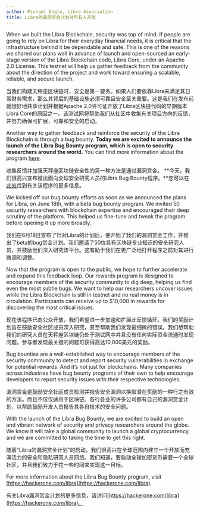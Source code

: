 ```yaml
---
author: Michael Engle, Libra Association
title: Libra的漏洞赏金计划对所有人开放
---
```


<script>
	let items = document.getElementsByClassName("post-meta");	
	for (var i = items.length - 1; i >= 0; i--) {
		console.log(items[i], items[i].innerText);
		if (items[i].innerHTML = '<p class="post-meta">August 14, 2019</p>') items[i].innerHTML = '<p class="post-meta">August 27, 2019</p>';
	}
</script>

When we built the Libra Blockchain, security was top of mind. If people are going to rely on Libra for their everyday financial needs, it is critical that the infrastructure behind it be dependable and safe. This is one of the reasons we shared our plans well in advance of launch and open-sourced an early-stage version of the Libra Blockchain code, Libra Core, under an Apache 2.0 License. This testnet will help us gather feedback from the community about the direction of the project and work toward ensuring a scalable, reliable, and secure launch.

当我们构建天秤座区块链时，安全是第一要务。如果人们要依靠Libra来满足其日常财务需求，那么其背后的基础设施必须可靠且安全至关重要。这是我们在发布前就很好地共享计划并根据Apache 2.0许可证开放了Libra区块链代码的早期版本Libra Core的原因之一。该测试网将帮助我们从社区中收集有关项目方向的反馈，并努力确保可扩展，可靠和安全的启动。

Another way to gather feedback and reinforce the security of the Libra Blockchain is through a bug bounty. **Today we are excited to announce the launch of the Libra Bug Bounty program, which is open to security researchers around the world.** You can find more information about the program [here](https://hackerone.com/libra).

收集反馈并加强天秤座区块链安全性的另一种方法是通过漏洞赏金。 **今天，我们很高兴宣布推出面向全球安全研究人员的Libra Bug Bounty程序。**您可以在[此处](https://hackerone.com/libra)找到有关该程序的更多信息。

We kicked off our bug bounty efforts as soon as we announced the plans for Libra, on June 18th, with a beta bug bounty program. We invited 50 security researchers with blockchain expertise and encouraged their deep scrutiny of the platform. This helped us fine-tune and tweak the program before opening it up more broadly.

我们在6月18日宣布了针对Libra的计划后，便开始了我们的漏洞赏金工作，并推出了beta的bug赏金计划。我们邀请了50位具有区块链专业知识的安全研究人员，并鼓励他们深入研究该平台。这有助于我们在更广泛地打开程序之前对其进行微调和调整。

Now that the program is open to the public, we hope to further accelerate and expand this feedback loop. Our rewards program is designed to encourage members of the security community to dig deep, helping us find even the most subtle bugs. We want to help our researchers uncover issues while the Libra Blockchain is still in testnet and no real money is in circulation. Participants can receive up to $10,000 in rewards for discovering the most critical issues.

现在该程序已向公众开放，我们希望进一步加速和扩展此反馈循环。我们的奖励计划旨在鼓励安全社区成员深入研究，甚至帮助我们发现最细微的错误。我们想帮助我们的研究人员在天秤座区块链仍处于测试网中并且没有任何实际资金流通时发现问题。参与者发现最关键的问题可获得高达10,000美元的奖励。

Bug bounties are a well-established way to encourage members of the security community to detect and report security vulnerabilities in exchange for potential rewards. And it’s not just for blockchains. Many companies across industries have bug bounty programs of their own to help encourage developers to report security issues with their respective technologies.

漏洞赏金是鼓励安全社区成员检测并报告安全漏洞以换取潜在奖励的一种行之有效的方法。而且不仅仅适用于区块链。各行各业的许多公司都有自己的漏洞赏金计划，以帮助鼓励开发人员报告其各自技术的安全问题。

With the launch of the Libra Bug Bounty, we are excited to build an open and vibrant network of security and privacy researchers around the globe. We know it will take a global community to launch a global cryptocurrency, and we are committed to taking the time to get this right.

随着“Libra的漏洞赏金计划”的启动，我们很高兴在全球范围内建立一个开放而充满活力的安全和隐私研究人员网络。我们知道，要启动全球加密货币需要一个全球社区，并且我们致力于花一些时间来实现这一目标。

For more information about the Libra Bug Bounty program, visit [https://hackerone.com/libra](https://hackerone.com/libra).

有关Libra漏洞赏金计划的更多信息，请访问[https://hackerone.com/libra](https://hackerone.com/libra)。